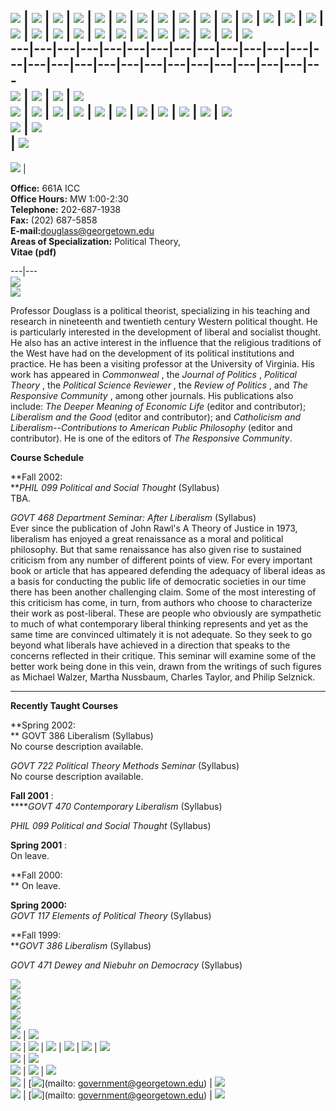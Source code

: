 ![](../../spacer.gif) | ![](../../spacer.gif) | ![](../../spacer.gif) |
![](../../spacer.gif) | ![](../../spacer.gif) | ![](../../spacer.gif) |
![](../../spacer.gif) | ![](../../spacer.gif) | ![](../../spacer.gif) |
![](../../spacer.gif) | ![](../../spacer.gif) | ![](../../spacer.gif) |
![](../../spacer.gif) | ![](../../spacer.gif) | ![](../../spacer.gif) |
![](../../spacer.gif) | ![](../../spacer.gif) | ![](../../spacer.gif) |
![](../../spacer.gif) | ![](../../spacer.gif) | ![](../../spacer.gif) |
![](../../spacer.gif) | ![](../../spacer.gif) | ![](../../spacer.gif) |
![](../../spacer.gif) | ![](../../spacer.gif) | ![](../../spacer.gif)  
---|---|---|---|---|---|---|---|---|---|---|---|---|---|---|---|---|---|---|---|---|---|---|---|---|---|---  
![](../../LeftSideSlice.gif) | ![](../../TopBannerSlice.gif) |
![](../../RightSideSlice.gif) | ![](../../spacer.gif)  
[![](../../images/Index2_r2_c2.gif)](http://www.georgetown.edu/departments/government/welcome.htm)
| ![](../../images/Index2_r2_c4.gif) | ![](../../images/Index2_r2_c5.gif) |
![](../../images/Index2_r2_c8.gif) | ![](../../images/Index2_r2_c11.gif) |
![](../../images/Index2_r2_c15.gif) | ![](../../images/Index2_r2_c16.gif) |
![](../../images/Index2_r2_c17.gif) |
[![](../../images/Index2_r2_c19.gif)](http://www.georgetown.edu/departments/government/sitemap.htm)
| [![](../../images/Index2_r2_c23.gif)](http://search.georgetown.edu) |
![](../../spacer.gif)  
![](../../images/Index2_r3_c2.gif) | ![](../../spacer.gif)  
| ![](../../images/theorytag.gif)  
---  
![](douglass.jpg) |

**Office:** 661A ICC  
**Office Hours:** MW 1:00-2:30  
**Telephone:** 202-687-1938  
**Fax:** (202) 687-5858  
**E-mail:**[douglass@georgetown.edu](mailto:douglass@georgetown.edu)  
**Areas of Specialization:** Political Theory,  
**Vitae (pdf)**  
  
---|---  
![](douglassnameplate.gif)  
![](../../images/associateprofessor.gif)  
  
Professor Douglass is a political theorist, specializing in his teaching and
research in nineteenth and twentieth century Western political thought. He is
particularly interested in the development of liberal and socialist thought.
He also has an active interest in the influence that the religious traditions
of the West have had on the development of its political institutions and
practice. He has been a visiting professor at the University of Virginia. His
work has appeared in _Commonweal_ , the _Journal of Politics_ , _Political
Theory_ , the _Political Science Reviewer_ , the _Review of Politics_ , and
_The Responsive Community_ , among other journals. His publications also
include: _The Deeper Meaning of Economic Life_ (editor and contributor);
_Liberalism and the Good_ (editor and contributor); and _Catholicism and
Liberalism--Contributions to American Public Philosophy_ (editor and
contributor). He is one of the editors of _The Responsive Community_.

**Course Schedule**

**Fall 2002:  
**_PHIL 099 Political and Social Thought_ (Syllabus)  
TBA.

_GOVT 468 Department Seminar: After Liberalism_ (Syllabus)  
Ever since the publication of John Rawl's A Theory of Justice in 1973,
liberalism has enjoyed a great renaissance as a moral and political
philosophy. But that same renaissance has also given rise to sustained
criticism from any number of different points of view. For every important
book or article that has appeared defending the adequacy of liberal ideas as a
basis for conducting the public life of democratic societies in our time there
has been another challenging claim. Some of the most interesting of this
criticism has come, in turn, from authors who choose to characterize their
work as post-liberal. These are people who obviously are sympathetic to much
of what contemporary liberal thinking represents and yet as the same time are
convinced ultimately it is not adequate. So they seek to go beyond what
liberals have achieved in a direction that speaks to the concerns reflected in
their critique. This seminar will examine some of the better work being done
in this vein, drawn from the writings of such figures as Michael Walzer,
Martha Nussbaum, Charles Taylor, and Philip Selznick.

  
  
---  
  
**Recently Taught Courses**

**Spring 2002:  
** GOVT 386 Liberalism (Syllabus)  
No course description available.

_GOVT 722 Political Theory Methods Seminar_ (Syllabus)  
No course description available.

**Fall 2001** :  
****_GOVT 470 Contemporary Liberalism_ (Syllabus)

_PHIL 099 Political and Social Thought_ (Syllabus)

**Spring 2001** :  
On leave.  
  
**Fall 2000:  
** On leave.

**Spring 2000:**  
_GOVT 117 Elements of Political Theory_ (Syllabus)

**Fall 1999:  
**_GOVT 386 Liberalism_ (Syllabus)

_GOVT 471 Dewey and Niebuhr on Democracy_ (Syllabus)

  
  
![](../../spacer.gif)  
![](../../spacer.gif)  
![](../../spacer.gif)  
![](../../spacer.gif)  
![](../../spacer.gif)  
![](../../images/Index2_r9_c2.gif) | ![](../../spacer.gif)  
![](../../images/Index2_r10_c2.gif) |
[![](../../images/Index2_r10_c3.gif)](http://www.georgetown.edu/) |
![](../../BottomMiddleSlice.gif) |
[![](../../images/Index2_r10_c18.gif)](http://www.georgetown.edu/departments/government)
| ![](../../images/Index2_r10_c25.gif) | ![](../../spacer.gif)  
![](../../images/Index2_r11_c3.gif) | ![](../../spacer.gif)  
![](../../CopyrightSlice.gif) | ![](../../images/Index2_r12_c21.gif) |
![](../../spacer.gif)  
![](../../images/Index2_r13_c21.gif) |
[![](../../images/Index2_r13_c22.gif)](mailto: government@georgetown.edu) |
![](../../spacer.gif)  
[![](../../images/Index2_r14_c21.gif)](http://www.georgetown.edu/departments/government/login.htm)
| [![](../../images/Index2_r14_c24.gif)](mailto: government@georgetown.edu) |
![](../../spacer.gif)

